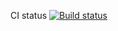 CI status [![Build status](https://ci.appveyor.com/api/projects/status/e3c0yap92kuuqkaa?svg=true)](https://ci.appveyor.com/project/LexinFrom02/patternsex1)
